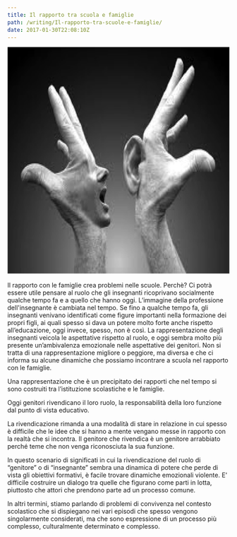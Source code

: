 ```yaml
---
title: Il rapporto tra scuola e famiglie
path: /writing/Il-rapporto-tra-scuole-e-famiglie/
date: 2017-01-30T22:08:10Z
---
```

![alt text](rapporto-scuola-e-famiglie.png)

Il rapporto con le famiglie crea problemi nelle scuole. 
Perchè?
Ci potrà essere utile pensare al ruolo che gli insegnanti ricoprivano socialmente qualche tempo fa e a quello che hanno oggi.
L’immagine della professione dell'insegnante è cambiata nel tempo. 
Se fino a qualche tempo fa, gli insegnanti venivano identificati come figure importanti nella formazione dei propri figli, ai quali spesso si dava un potere molto forte anche rispetto all’educazione, oggi invece, spesso, non è così.
La rappresentazione degli insegnanti veicola le aspettative rispetto al ruolo, e oggi sembra molto più presente un’ambivalenza emozionale nelle aspettative dei genitori.
Non si tratta di una rappresentazione migliore o peggiore, ma diversa e che ci informa su alcune dinamiche che possiamo incontrare a scuola nel rapporto con le famiglie.

Una rappresentazione che è un precipitato dei rapporti che nel tempo si sono costruiti tra l’istituzione scolastiche e le famiglie. 

Oggi genitori rivendicano il loro ruolo, la responsabilità della loro funzione dal punto di vista educativo.

La rivendicazione rimanda a una modalità di stare in relazione in cui spesso è difficile che le idee che si hanno a mente vengano messe in rapporto con la realtà che si incontra. Il genitore che rivendica è un genitore arrabbiato perché teme che non venga riconosciuta la sua funzione.

In questo scenario di significati in cui la rivendicazione del ruolo di “genitore” o di “insegnante” sembra una dinamica  di potere che perde di vista gli obiettivi formativi, è facile trovare dinamiche emozionali violente.  E' difficile costruire un dialogo tra quelle che figurano come parti in lotta, piuttosto che attori che prendono parte ad un processo comune.

In altri termini, stiamo parlando di problemi di convivenza nel contesto scolastico che si dispiegano nei vari episodi che spesso vengono singolarmente considerati, ma che sono espressione di un processo più complesso, culturalmente determinato e complesso.

